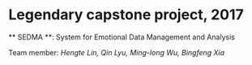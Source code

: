 # Legendary capstone project, 2017  

** SEDMA **: System for Emotional Data Management and Analysis  

Team member: *Hengte Lin, Qin Lyu, Ming-long Wu, Bingfeng Xia*
